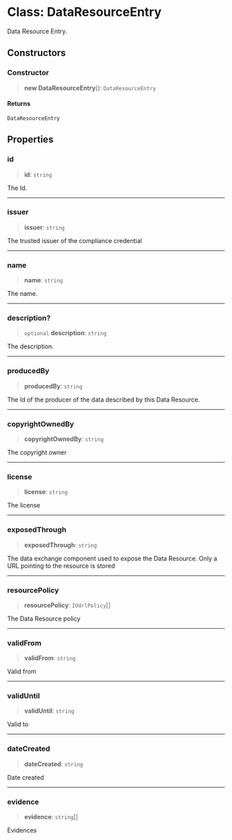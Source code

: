 # Class: DataResourceEntry

Data Resource Entry.

## Constructors

### Constructor

> **new DataResourceEntry**(): `DataResourceEntry`

#### Returns

`DataResourceEntry`

## Properties

### id

> **id**: `string`

The Id.

***

### issuer

> **issuer**: `string`

The trusted issuer of the compliance credential

***

### name

> **name**: `string`

The name.

***

### description?

> `optional` **description**: `string`

The description.

***

### producedBy

> **producedBy**: `string`

The Id of the producer of the data described by this Data Resource.

***

### copyrightOwnedBy

> **copyrightOwnedBy**: `string`

The copyright owner

***

### license

> **license**: `string`

The license

***

### exposedThrough

> **exposedThrough**: `string`

The data exchange component used to expose the Data Resource.
Only a URL pointing to the resource is stored

***

### resourcePolicy

> **resourcePolicy**: `IOdrlPolicy`[]

The Data Resource policy

***

### validFrom

> **validFrom**: `string`

Valid from

***

### validUntil

> **validUntil**: `string`

Valid to

***

### dateCreated

> **dateCreated**: `string`

Date created

***

### evidence

> **evidence**: `string`[]

Evidences
